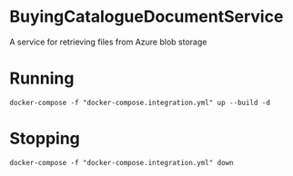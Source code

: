 # BuyingCatalogueDocumentService
A service for retrieving files from Azure blob storage


# Running
```
docker-compose -f "docker-compose.integration.yml" up --build -d
```

# Stopping
```
docker-compose -f "docker-compose.integration.yml" down
```